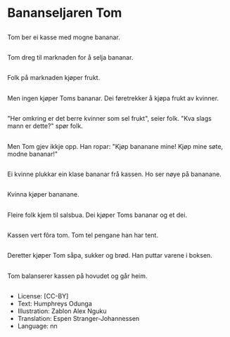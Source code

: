 # Bananseljaren Tom

##
Tom ber ei kasse med mogne bananar.

##
Tom dreg til marknaden for å selja bananar.

##
Folk på marknaden kjøper frukt.

##
Men ingen kjøper Toms bananar. Dei føretrekker å kjøpa frukt av kvinner.

##
"Her omkring er det berre kvinner som sel frukt", seier folk. "Kva slags mann er dette?" spør folk.

##
Men Tom gjev ikkje opp. Han ropar: "Kjøp bananane mine! Kjøp mine søte, modne bananar!"

##
Ei kvinne plukkar ein klase bananar frå kassen. Ho ser nøye på bananane.

##
Kvinna kjøper bananane.

##
Fleire folk kjem til salsbua. Dei kjøper Toms bananar og et dei.

##
Kassen vert fôra tom. Tom tel pengane han har tent.

##
Deretter kjøper Tom såpa, sukker og brød. Han puttar varene i boksen.

##
Tom balanserer kassen på hovudet og går heim.

##
* License: [CC-BY]
* Text: Humphreys Odunga
* Illustration: Zablon Alex Nguku
* Translation: Espen Stranger-Johannessen
* Language: nn
